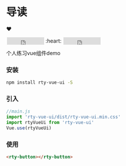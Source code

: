 # 导读

:heart:
<iframe
style="margin-left: 2px; margin-bottom:-5px;"
frameborder="0" scrolling="0" width="100px" height="20px"
src="https://ghbtns.com/github-btn.html?user=jgsrty&repo=rty-vue-components&type=star&count=true" >
</iframe>
:heart:
<iframe
style="margin-left: 2px; margin-bottom:-5px;"
frameborder="0" scrolling="0" width="100px" height="20px"
src="https://ghbtns.com/github-btn.html?user=jgsrty&repo=rty-vue-components&type=fork&count=true" >
</iframe>

个人练习vue组件demo

### 安装

``` bash
npm install rty-vue-ui -S
```

### 引入

``` js
//main.js
import 'rty-vue-ui/dist/rty-vue-ui.min.css'
import rtyVueUi from 'rty-vue-ui'
Vue.use(rtyVueUi)
```

### 使用

``` html
<rty-button></rty-button>
```